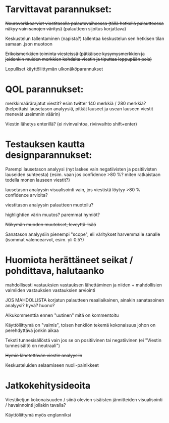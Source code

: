 # Tarvittavat parannukset:

~~Neuroverkkoarviot viestitasolla palautevaiheessa (tällä hetkellä palautteessa näkyy vain sanojen väritys)~~ (palautteen sijoitus korjattava)

Keskustelun tallentaminen (napista?) tallentaa keskustelun sen hetkisen tilan samaan .json muotoon

~~Erikoismerkkien toiminta viesteissä (pätkäisee kysymysmerkkien ja joidenkin muiden merkkien kohdalta viestin ja tiputtaa loppupään pois)~~

Lopulliset käyttöliittymän ulkonäköparannukset

# QOL parannukset:

merkkimäärärajatut viestit? esim twitter 140 merkkiä / 280 merkkiä? (helpottaisi lausetason analyysiä, pitkät lauseet ja usean lauseen viestit menevät useimmin väärin)

Viestin lähetys enterillä? (ei rivinvaihtoa, rivinvaihto shift+enter)


# Testauksen kautta designparannukset:

Parempi lausetason analyysi (nyt laskee vain negatiivisten ja positiivisten lauseiden suhteesta) {esim. vaan jos confidence >80 %? miten ratkaistaan todella monen lauseen viestit?}

lausetason analyysin visualisointi vain, jos viestistä löytyy >80 % confidence arvioita?

viestitason analyysin palautteen muotoilu?

highlightien värin muutos? paremmat hymiöt?

~~Näkymän muodon muutokset, leveyttä lisää~~

Sanatason analyysiin pienempi "scope", eli väritykset harvemmalle sanalle (isommat valencearvot, esim. yli 0.5?)


# Huomiota herättäneet seikat / pohdittava, halutaanko

mahdollisesti vastauksien vastauksen lähettäminen ja niiden + mahdollisien valmiiden vastauksien vastauksien arviointi

JOS MAHDOLLISTA korjatun palautteen reaaliaikainen, ainakin sanatasoinen analyysi? hyvä? huono?

Alkukommenttia ennen "uutinen" mitä on kommentoitu

Käyttöliittymä on "valmis", toisen henkilön tekemä kokonaisuus johon on perehdyttävä jonkin aikaa

Teksti tunnesisällöstä vain jos se on positiivinen tai negatiivinen (ei "Viestin tunnesisältö on neutraali")

~~Hymiö lähetettävän viestin analyysiin~~

Keskusteluiden selaamiseen nuoli-painikkeet

# Jatkokehitysideoita

Viestiketjun kokonaisuuden / siinä olevien sisäisten jännitteiden visualisointi / havainnointi jollakin tavalla?

Käyttöliittymä myös englanniksi